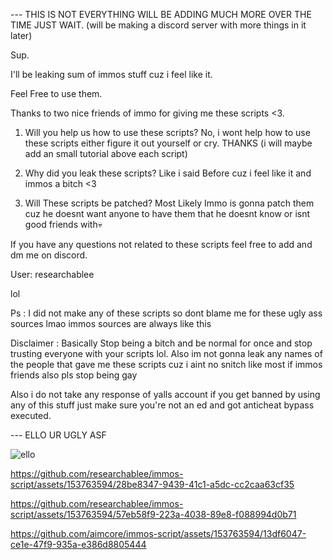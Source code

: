 --- THIS IS NOT EVERYTHING WILL BE ADDING MUCH MORE OVER THE TIME JUST WAIT. (will be making a discord server with more things in it later)


Sup.

I'll be leaking sum of immos stuff cuz i feel like it.

Feel Free to use them.

Thanks to two nice friends of immo for giving me these scripts <3.

1. Will you help us how to use these scripts? No, i wont help how to use these scripts either figure it out yourself or cry. THANKS (i will maybe add an small tutorial above each script)

2. Why did you leak these scripts? Like i said Before cuz i feel like it and immos a bitch <3

3. Will These scripts be patched? Most Likely Immo is gonna patch them cuz he doesnt want anyone to have them  that he doesnt know or isnt good friends with💀

If you have any questions not related to these scripts feel free to add and dm me on discord.
 
User: researchablee

lol

Ps : I did not make any of these scripts so dont blame me for these ugly ass sources lmao immos sources are always like this

Disclaimer : Basically Stop being a bitch and be normal for once and stop trusting everyone with your scripts lol. 
Also im not gonna leak any names of the people that gave me these scripts cuz i aint no snitch like most if immos friends also pls stop being gay

Also i do not take any response of yalls account if you get banned by using any of this stuff just make sure you're not an ed and got anticheat bypass executed.

--- ELLO UR UGLY ASF

![ello](https://github.com/researchablee/immos-script/assets/153763594/20beb211-a814-490d-a304-5ce1f113bff9)

https://github.com/researchablee/immos-script/assets/153763594/28be8347-9439-41c1-a5dc-cc2caa63cf35

https://github.com/researchablee/immos-script/assets/153763594/57eb58f9-223a-4038-89e8-f088994d0b71

https://github.com/aimcore/immos-script/assets/153763594/13df6047-ce1e-47f9-935a-e386d8805444



